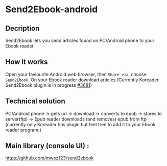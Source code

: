 # Send2Ebook-android

## Decription
Send2Ebook lets you send articles found on PC/Android phone to your Ebook reader.

## How it works
Open your faviourite Android web browser, then `Share via`, choose `Send2Ebook`.
On your Ebook reader download articles (Currently Koreader Send2Ebook plugin is in progress [#3681](https://github.com/koreader/koreader/pull/3681))

## Technical solution
PC/Android phone -> gets url -> download -> converts to epub -> stores to server(ftp) -> Epub reader downloads (and removes) epub from ftp (currently only Koreader has plugin but feel free to add it to your Ebook reader program;)

## Main library (console UI) :
https://github.com/mwoz123/send2ebook
